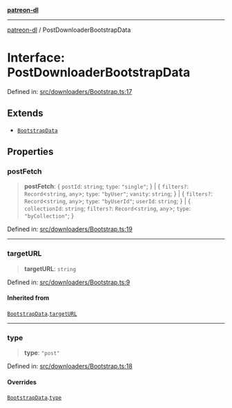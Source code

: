 [**patreon-dl**](../README.md)

***

[patreon-dl](../README.md) / PostDownloaderBootstrapData

# Interface: PostDownloaderBootstrapData

Defined in: [src/downloaders/Bootstrap.ts:17](https://github.com/patrickkfkan/patreon-dl/blob/13dcc2ff5398507f6088673ed657c12686142841/src/downloaders/Bootstrap.ts#L17)

## Extends

- [`BootstrapData`](BootstrapData.md)

## Properties

### postFetch

> **postFetch**: \{ `postId`: `string`; `type`: `"single"`; \} \| \{ `filters?`: `Record`\<`string`, `any`\>; `type`: `"byUser"`; `vanity`: `string`; \} \| \{ `filters?`: `Record`\<`string`, `any`\>; `type`: `"byUserId"`; `userId`: `string`; \} \| \{ `collectionId`: `string`; `filters?`: `Record`\<`string`, `any`\>; `type`: `"byCollection"`; \}

Defined in: [src/downloaders/Bootstrap.ts:19](https://github.com/patrickkfkan/patreon-dl/blob/13dcc2ff5398507f6088673ed657c12686142841/src/downloaders/Bootstrap.ts#L19)

***

### targetURL

> **targetURL**: `string`

Defined in: [src/downloaders/Bootstrap.ts:9](https://github.com/patrickkfkan/patreon-dl/blob/13dcc2ff5398507f6088673ed657c12686142841/src/downloaders/Bootstrap.ts#L9)

#### Inherited from

[`BootstrapData`](BootstrapData.md).[`targetURL`](BootstrapData.md#targeturl)

***

### type

> **type**: `"post"`

Defined in: [src/downloaders/Bootstrap.ts:18](https://github.com/patrickkfkan/patreon-dl/blob/13dcc2ff5398507f6088673ed657c12686142841/src/downloaders/Bootstrap.ts#L18)

#### Overrides

[`BootstrapData`](BootstrapData.md).[`type`](BootstrapData.md#type)
